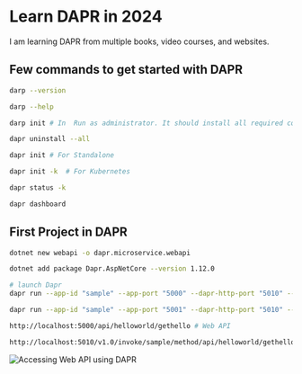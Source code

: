 # Learn DAPR in 2024

I am learning DAPR from multiple books, video courses, and websites.

## Few commands to get started with DAPR

```bash
darp --version

darp --help

darp init # In  Run as administrator. It should install all required components

dapr uninstall --all

dapr init # For Standalone

dapr init -k  # For Kubernetes

dapr status -k

dapr dashboard
```

## First Project in DAPR

```bash
dotnet new webapi -o dapr.microservice.webapi

dotnet add package Dapr.AspNetCore --version 1.12.0

# launch Dapr
dapr run --app-id "sample" --app-port "5000" --dapr-http-port "5010" -- dotnet run --project dapr.microservice.webapi.csproj --urls="http://+:5000"

dapr run --app-id "sample" --app-port "5001" --dapr-http-port "5010" --dapr-grpc-port "50010" --metrics-port "9091"

http://localhost:5000/api/helloworld/gethello # Web API

http://localhost:5010/v1.0/invoke/sample/method/api/helloworld/gethello # DAPR invoke
```

![Accessing Web API using DAPR](../learn-dapr-in-2024/documentation/images/Access_WebAPI_Using_Dapr.PNG)
